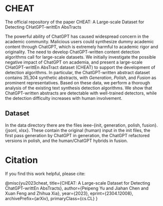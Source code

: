 # CHEAT
The official repository of the paper CHEAT: A Large-scale Dataset for Detecting CHatGPT-writtEn AbsTracts

The powerful ability of ChatGPT has caused widespread concern in the academic community. Malicious users could synthesize dummy academic content through ChatGPT, which is extremely harmful to academic rigor and originality. The need to develop ChatGPT-written content detection algorithms call for large-scale datasets. We initially investigate the possible negative impact of ChatGPT on academia, and present a large-scale CHatGPT-writtEn AbsTract dataset (CHEAT) to support the development of detection algorithms. In particular, the ChatGPT-written abstract dataset contains 35,304 synthetic abstracts, with $Generation$, $Polish$, and $Fusion$ as prominent representatives. Based on these data, we perform a thorough analysis of the existing text synthesis detection algorithms. We show that ChatGPT-written abstracts are detectable with well-trained detectors, while the detection difficulty increases with human involvement.

## Dataset
In the data directory there are the files ieee-{init, generation, polish, fusion}.{jsonl, xlsx}. These contain the original (human) input in the init files, the first pass generation by ChatGPT in generation, the ChatGPT refactored versions in polish, and the human/ChatGPT hybrids in fusion.

# Citation
If you find this work helpful, please cite:

@misc{yu2023cheat,
      title={CHEAT: A Large-scale Dataset for Detecting ChatGPT-writtEn AbsTracts}, 
      author={Peipeng Yu and Jiahan Chen and Xuan Feng and Zhihua Xia},
      year={2023},
      eprint={2304.12008},
      archivePrefix={arXiv},
      primaryClass={cs.CL}
}

